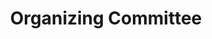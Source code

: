 ---
title: Organizing Committee
layout: single
excerpt: "EMNLP 2025 organizing committee."
permalink: /organization/
sidebar:
  nav: "committees"
---